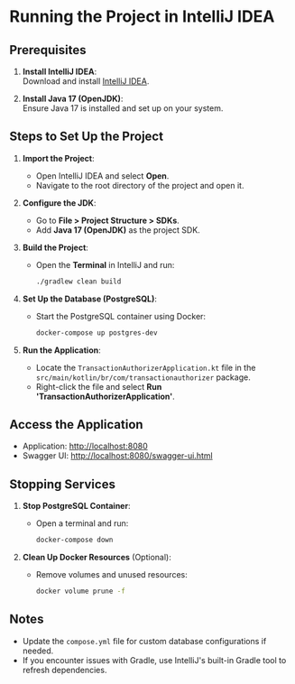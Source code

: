 # Running the Project in IntelliJ IDEA

## Prerequisites

1. **Install IntelliJ IDEA**:  
   Download and install [IntelliJ IDEA](https://www.jetbrains.com/idea/).

2. **Install Java 17 (OpenJDK)**:  
   Ensure Java 17 is installed and set up on your system.

## Steps to Set Up the Project

1. **Import the Project**:
    - Open IntelliJ IDEA and select **Open**.
    - Navigate to the root directory of the project and open it.

2. **Configure the JDK**:
    - Go to **File > Project Structure > SDKs**.
    - Add **Java 17 (OpenJDK)** as the project SDK.

3. **Build the Project**:
    - Open the **Terminal** in IntelliJ and run:
      ```bash
      ./gradlew clean build
      ```

4. **Set Up the Database (PostgreSQL)**:
    - Start the PostgreSQL container using Docker:
      ```bash
      docker-compose up postgres-dev
      ```

5. **Run the Application**:
    - Locate the `TransactionAuthorizerApplication.kt` file in the `src/main/kotlin/br/com/transactionauthorizer` package.
    - Right-click the file and select **Run 'TransactionAuthorizerApplication'**.

## Access the Application

- Application: [http://localhost:8080](http://localhost:8080)
- Swagger UI: [http://localhost:8080/swagger-ui.html](http://localhost:8080/swagger-ui.html)

## Stopping Services

1. **Stop PostgreSQL Container**:
    - Open a terminal and run:
      ```bash
      docker-compose down
      ```

2. **Clean Up Docker Resources** (Optional):
    - Remove volumes and unused resources:
      ```bash
      docker volume prune -f
      ```

## Notes

- Update the `compose.yml` file for custom database configurations if needed.
- If you encounter issues with Gradle, use IntelliJ's built-in Gradle tool to refresh dependencies.
